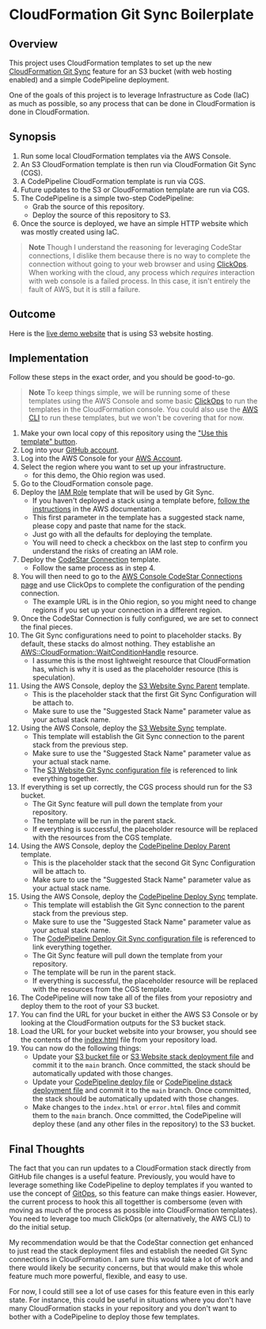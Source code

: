 # CloudFormation Git Sync Boilerplate

## Overview

This project uses CloudFormation templates to set up the new [CloudFormation Git Sync](https://docs.aws.amazon.com/AWSCloudFormation/latest/UserGuide/git-sync-concepts-terms.html?icmpid=docs_console_unmapped#git-sync-terms-depoyment-file) feature for an S3 bucket (with web hosting enabled) and a simple CodePipeline deployment.

One of the goals of this project is to leverage Infrastructure as Code (IaC) as much as possible, so any process that can be done in CloudFormation is done in CloudFormation.

## Synopsis

1. Run some local CloudFormation templates via the AWS Console.
2. An S3 CloudFormation template is then run via CloudFormation Git Sync (CGS).
3. A CodePipeline CloudFormation template is run via CGS.
4. Future updates to the S3 or CloudFormation template are run via CGS.
5. The CodePipeline is a simple two-step CodePipeline:
    - Grab the source of this repository.
    - Deploy the source of this repository to S3.
6. Once the source is deployed, we have an simple HTTP website which was mostly created using IaC.

> **Note**
Though I understand the reasoning for leveraging CodeStar connections, I dislike them because there is no way to complete the connection without going to your web browser and using [ClickOps](https://docs.cloudposse.com/glossary/clickops/). When working with the cloud, any process which _requires_ interaction with web console is a failed process.  In this case, it isn't entirely the fault of AWS, but it is still a failure.

## Outcome

Here is the [live demo website](http://ngamradt-demo-website-us-east-2.s3-website.us-east-2.amazonaws.com) that is using S3 website hosting.

## Implementation

Follow these steps in the exact order, and you should be good-to-go.

> **Note**
To keep things simple, we will be running some of these templates using the AWS Console and some basic [ClickOps](https://docs.cloudposse.com/glossary/clickops/) to run the templates in the CloudFormation console.  You could also use the [AWS CLI](https://docs.aws.amazon.com/cli/latest/userguide/getting-started-install.html) to run these templates, but we won't be covering that for now.

1. Make your own local copy of this repository using the ["Use this template" button](https://docs.github.com/en/repositories/creating-and-managing-repositories/creating-a-repository-from-a-template).
2. Log into your [GitHub account](https://github.com).
3. Log into the AWS Console for your [AWS Account](https://aws.amazon.com). 
4. Select the region where you want to set up your infrastructure.
    - for this demo, the Ohio region was used.
5. Go to the CloudFormation console page.
6. Deploy the [IAM Role](website/iac/cfn/iam/role/git-sync.yaml) template that will be used by Git Sync.
    - If you haven't deployed a stack using a template before, [follow the instructions](https://docs.aws.amazon.com/AWSCloudFormation/latest/UserGuide/cfn-console-create-stack.html) in the AWS documentation.
    - This first parameter in the template has a suggested stack name, please copy and paste that name for the stack.
    - Just go with all the defaults for deploying the template.
    - You will need to check a checkbox on the last step to confirm you understand the risks of creating an IAM role.
7. Deploy the [CodeStar Connection](website/iac/cfn/codestar/connection.yaml) template.
    - Follow the same process as in step 4.
8. You will then need to go to the [AWS Console CodeStar Connections page](https://us-east-2.console.aws.amazon.com/codesuite/settings/connections?region=us-east-2&connections-meta=eyJmIjp7InRleHQiOiIifSwicyI6e30sIm4iOjIwLCJpIjowfQ) and use ClickOps to complete the configuration of the pending connection.
    - The example URL is in the Ohio region, so you might need to change regions if you set up your connection in a different region.
9. Once the CodeStar Connection is fully configured, we are set to connect the final pieces.
10. The Git Sync configurations need to point to placeholder stacks.  By default, these stacks do almost nothing.  They establishe an [AWS::CloudFormation::WaitConditionHandle](https://docs.aws.amazon.com/AWSCloudFormation/latest/UserGuide/aws-resource-cloudformation-waitconditionhandle.html) resource.
    - I assume this is the most lightweight resource that CloudFormation has, which is why it is used as the placeholder resource (this is speculation).
11. Using the AWS Console, deploy the [S3 Website Sync Parent](website/iac/cfn/codestar/parent/s3-website-git-sync.yaml) template.
    - This is the placeholder stack that the first Git Sync Configuration will be attach to.
    - Make sure to use the "Suggested Stack Name" parameter value as your actual stack name.
12. Using the AWS Console, deploy the [S3 Website Sync](website/iac/cfn/codestar/sync-configuration/s3-website.yaml) template.
    - This template will establish the Git Sync connection to the parent stack from the previous step.
    - Make sure to use the "Suggested Stack Name" parameter value as your actual stack name.
    - The [S3 Website Git Sync configuration file](website/deployment/s3/website.yaml) is referenced to link everything together.
13. If everything is set up correctly, the CGS process should run for the S3 bucket.
    - The Git Sync feature will pull down the template from your repository.
    - The template will be run in the parent stack.
    - If everything is successful, the placeholder resource will be replaced with the resources from the CGS template.
14. Using the AWS Console, deploy the [CodePipeline Deploy Parent](website/iac/cfn/codestar/parent/codepipeline-deploy-git-sync.yaml) template.
    - This is the placeholder stack that the second Git Sync Configuration will be attach to.
    - Make sure to use the "Suggested Stack Name" parameter value as your actual stack name.
15. Using the AWS Console, deploy the [CodePipeline Deploy Sync](website/iac/cfn/codestar/sync-configuration/codepipeline-deploy.yaml) template.
    - This template will establish the Git Sync connection to the parent stack from the previous step.
    - Make sure to use the "Suggested Stack Name" parameter value as your actual stack name.
    - The [CodePipeline Deploy Git Sync configuration file](website/deployment/codepipeline/deploy.yaml) is referenced to link everything together.
    - The Git Sync feature will pull down the template from your repository.
    - The template will be run in the parent stack.
    - If everything is successful, the placeholder resource will be replaced with the resources from the CGS template.
17. The CodePipeline will now take all of the files from your reposiotry and deploy them to the root of your S3 bucket.
18. You can find the URL for your bucket in either the AWS S3 Console or by looking at the CloudFormation outputs for the S3 bucket stack.
19. Load the URL for your bucket website into your browser, you should see the contents of the [index.html](index.html) file from your repository load.
20. You can now do the following things:
    - Update your [S3 bucket file](website/iac/cfn/s3/website.yaml) or [S3 Website stack deployment file](website/deployment/s3/website.yaml) and commit it to the `main` branch.  Once committed, the stack should be automatically updated with those changes.
    - Update your [CodePipeline deploy file](website/deployment/codepipeline/deploy.yaml) or [CodePipeline dstack deployment file](website/deployment/codepipeline/deploy.yaml) and commit it to the `main` branch.  Once committed, the stack should be automatically updated with those changes.
    - Make changes to the `index.html` or `error.html` files and commit them to the `main` branch.  Once committed, the CodePipeline will deploy these (and any other files in the repository) to the S3 bucket.

## Final Thoughts

The fact that you can run updates to a CloudFormation stack directly from GitHub file changes is a useful feature.  Previously, you would have to leverage something like CodePipeline to deploy templates if you wanted to use the concept of [GitOps](https://en.wikipedia.org/wiki/DevOps#GitOps), so this feature can make things easier.  However, the current process to hook this all togetther is combersome (even with moving as much of the process as possible into CloudFormation templates).  You need to leverage too much ClickOps (or alternatively, the AWS CLI) to do the initial setup.

My recommendation would be that the CodeStar connection get enhanced to just read the stack deployment files and establish the needed Git Sync connections in CloudFormation.  I am sure this would take a lot of work and there would likely be security concerns, but that would make this whole feature much more powerful, flexible, and easy to use.

For now, I could still see a lot of use cases for this feature even in this early state.  For instance, this could be useful in situations where you don't have many CloudFormation stacks in your repository and you don't want to bother with a CodePipeline to deploy those few templates.


